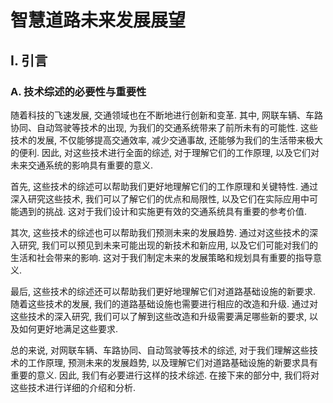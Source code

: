 # 智慧道路未来发展展望

## I. 引言

### A. 技术综述的必要性与重要性

随着科技的飞速发展, 交通领域也在不断地进行创新和变革.
其中, 网联车辆、车路协同、自动驾驶等技术的出现, 为我们的交通系统带来了前所未有的可能性.
这些技术的发展, 不仅能够提高交通效率, 减少交通事故, 还能够为我们的生活带来极大的便利.
因此, 对这些技术进行全面的综述, 对于理解它们的工作原理, 以及它们对未来交通系统的影响具有重要的意义.

首先, 这些技术的综述可以帮助我们更好地理解它们的工作原理和关键特性.
通过深入研究这些技术, 我们可以了解它们的优点和局限性, 以及它们在实际应用中可能遇到的挑战.
这对于我们设计和实施更有效的交通系统具有重要的参考价值.

其次, 这些技术的综述也可以帮助我们预测未来的发展趋势.
通过对这些技术的深入研究, 我们可以预见到未来可能出现的新技术和新应用, 以及它们可能对我们的生活和社会带来的影响.
这对于我们制定未来的发展策略和规划具有重要的指导意义.

最后, 这些技术的综述还可以帮助我们更好地理解它们对道路基础设施的新要求.
随着这些技术的发展, 我们的道路基础设施也需要进行相应的改造和升级.
通过对这些技术的深入研究, 我们可以了解到这些改造和升级需要满足哪些新的要求, 以及如何更好地满足这些要求.

总的来说, 对网联车辆、车路协同、自动驾驶等技术的综述, 对于我们理解这些技术的工作原理, 预测未来的发展趋势, 以及理解它们对道路基础设施的新要求具有重要的意义.
因此, 我们有必要进行这样的技术综述.
在接下来的部分中, 我们将对这些技术进行详细的介绍和分析.
